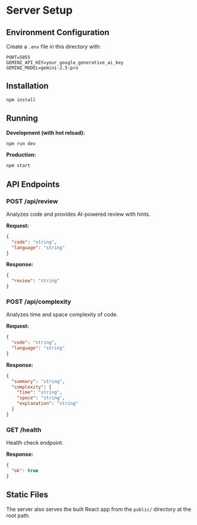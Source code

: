 # Server Setup

## Environment Configuration

Create a `.env` file in this directory with:

```env
PORT=5055
GEMINI_API_KEY=your_google_generative_ai_key
GEMINI_MODEL=gemini-2.5-pro
```

## Installation

```bash
npm install
```

## Running

**Development (with hot reload):**
```bash
npm run dev
```

**Production:**
```bash
npm start
```

## API Endpoints

### POST /api/review
Analyzes code and provides AI-powered review with hints.

**Request:**
```json
{
  "code": "string",
  "language": "string"
}
```

**Response:**
```json
{
  "review": "string"
}
```

### POST /api/complexity
Analyzes time and space complexity of code.

**Request:**
```json
{
  "code": "string",
  "language": "string"
}
```

**Response:**
```json
{
  "summary": "string",
  "complexity": {
    "time": "string",
    "space": "string",
    "explanation": "string"
  }
}
```

### GET /health
Health check endpoint.

**Response:**
```json
{
  "ok": true
}
```

## Static Files

The server also serves the built React app from the `public/` directory at the root path.


